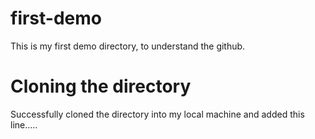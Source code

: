 # first-demo
This is my first demo directory, to understand the github.

# Cloning the directory
Successfully cloned the directory into my local machine  and added this line.....